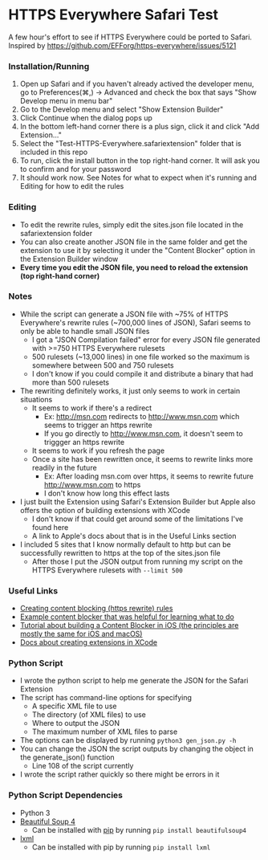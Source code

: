 # HTTPS Everywhere Safari Test
A few hour's effort to see if HTTPS Everywhere could be ported to Safari. Inspired by https://github.com/EFForg/https-everywhere/issues/5121

### Installation/Running
1. Open up Safari and if you haven't already actived the developer menu, go to Preferences(⌘,) -> Advanced and check the box that says "Show Develop menu in menu bar"
2. Go to the Develop menu and select "Show Extension Builder"
3. Click Continue when the dialog pops up
4. In the bottom left-hand corner there is a plus sign, click it and click "Add Extension..."
5. Select the "Test-HTTPS-Everywhere.safariextension" folder that is included in this repo
6. To run, click the install button in the top right-hand corner. It will ask you to confirm and for your password
7. It should work now. See Notes for what to expect when it's running and Editing for how to edit the rules

### Editing
* To edit the rewrite rules, simply edit the sites.json file located in the safariextension folder
* You can also create another JSON file in the same folder and get the extension to use it by selecting it under the "Content Blocker" option in the Extension Builder window
* **Every time you edit the JSON file, you need to reload the extension (top right-hand corner)**

### Notes
* While the script can generate a JSON file with ~75% of HTTPS Everywhere's rewrite rules (~700,000 lines of JSON), Safari seems to only be able to handle small JSON files
  * I got a "JSON Compilation failed" error for every JSON file generated with >=750 HTTPS Everywhere rulesets
  * 500 rulesets (~13,000 lines) in one file worked so the maximum is somewhere between 500 and 750 rulesets
  * I don't know if you could compile it and distribute a binary that had more than 500 rulesets
* The rewriting definitely works, it just only seems to work in certain situations
  * It seems to work if there's a redirect
    * Ex: http://msn.com redirects to http://www.msn.com which seems to trigger an https rewrite
    * If you go directly to http://www.msn.com, it doesn't seem to triggger an https rewrite
  * It seems to work if you refresh the page
  * Once a site has been rewritten once, it seems to rewrite links more readily in the future
    * Ex: After loading msn.com over https, it seems to rewrite future http://www.msn.com to https
    * I don't know how long this effect lasts
* I just built the Extension using Safari's Extension Builder but Apple also offers the option of building extensions with XCode
  * I don't know if that could get around some of the limitations I've found here
  * A link to Apple's docs about that is in the Useful Links section
* I included 5 sites that I know normally default to http but can be successfully rewritten to https at the top of the sites.json file
  * After those I put the JSON output from running my script on the HTTPS Everywhere rulesets with `--limit 500`

### Useful Links
* [Creating content blocking (https rewrite) rules](https://developer.apple.com/library/content/documentation/Extensions/Conceptual/ContentBlockingRules/CreatingRules/CreatingRules.html)
* [Example content blocker that was helpful for learning what to do](https://github.com/krishkumar/BlockParty/tree/master/BlockParty%20-%20Desktop%20Safari)
* [Tutorial about building a Content Blocker in iOS (the principles are mostly the same for iOS and macOS)](https://www.hackingwithswift.com/safari-content-blocking-ios9)
* [Docs about creating extensions in XCode](https://developer.apple.com/library/content/documentation/NetworkingInternetWeb/Conceptual/SafariAppExtension_PG/index.html)

### Python Script
* I wrote the python script to help me generate the JSON for the Safari Extension
* The script has command-line options for specifying
  * A specific XML file to use
  * The directory (of XML files) to use
  * Where to output the JSON
  * The maximum number of XML files to parse
* The options can be displayed by running `python3 gen_json.py -h`
* You can change the JSON the script outputs by changing the object in the generate_json() function
  * Line 108 of the script currently
* I wrote the script rather quickly so there might be errors in it

### Python Script Dependencies
* Python 3
* [Beautiful Soup 4](https://www.crummy.com/software/BeautifulSoup/bs4/doc/)
  * Can be installed with [pip](https://pypi.python.org/pypi/pip/) by running `pip install beautifulsoup4`
* [lxml](http://lxml.de/index.html)
  * Can be installed with pip by running `pip install lxml`

